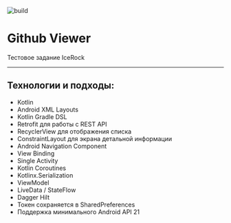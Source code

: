 ![build](https://github.com/kheynov/IceRockGithubViewer/actions/workflows/android.yml/badge.svg)

# Github Viewer

Тестовое задание IceRock

---
## Технологии и подходы:

- Kotlin
- Android XML Layouts
- Kotlin Gradle DSL
- Retrofit для работы с REST API
- RecyclerView для отображения списка
- ConstraintLayout для экрана детальной информации
- Android Navigation Component 
- View Binding 
- Single Activity
- Kotlin Coroutines
- Kotlinx.Serialization  
- ViewModel 
- LiveData / StateFlow
- Dagger Hilt  
- Токен сохраняется в SharedPreferences 
- Поддержка минимального Android API 21
